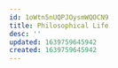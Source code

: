 ```yaml
---
id: 1oWtn5nUQPJOysmWQOCN9
title: Philosophical Life
desc: ''
updated: 1639759645942
created: 1639759645942
---
```


